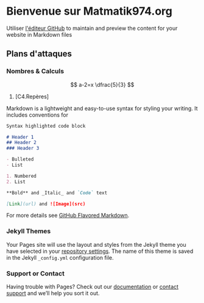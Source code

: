 # Bienvenue sur Matmatik974.org

Utiliser [l'éditeur GitHub](https://github.com/rodeofly/Matmatik974.org/edit/master/README.md) to maintain and preview the content for your website in Markdown files

## Plans d'attaques

### Nombres & Calculs 

$$ a-2=x \dfrac{5}{3} $$


1. [C4.Repères]

Markdown is a lightweight and easy-to-use syntax for styling your writing. It includes conventions for

```markdown
Syntax highlighted code block

# Header 1
## Header 2
### Header 3

- Bulleted
- List

1. Numbered
2. List

**Bold** and _Italic_ and `Code` text

[Link](url) and ![Image](src)
```

For more details see [GitHub Flavored Markdown](https://guides.github.com/features/mastering-markdown/).

### Jekyll Themes

Your Pages site will use the layout and styles from the Jekyll theme you have selected in your [repository settings](https://github.com/rodeofly/Matmatik974.org/settings). The name of this theme is saved in the Jekyll `_config.yml` configuration file.

### Support or Contact

Having trouble with Pages? Check out our [documentation](https://help.github.com/categories/github-pages-basics/) or [contact support](https://github.com/contact) and we’ll help you sort it out.

<script type="text/javascript" source="https://cdnjs.cloudflare.com/ajax/libs/mathjax/3.0.5/es5/sre/mathmaps/fr.min.js"></script>
